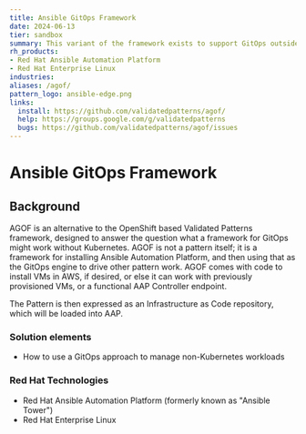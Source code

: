 ```yaml
---
title: Ansible GitOps Framework
date: 2024-06-13
tier: sandbox
summary: This variant of the framework exists to support GitOps outside of Kubernetes
rh_products:
- Red Hat Ansible Automation Platform
- Red Hat Enterprise Linux
industries:
aliases: /agof/
pattern_logo: ansible-edge.png
links:
  install: https://github.com/validatedpatterns/agof/
  help: https://groups.google.com/g/validatedpatterns
  bugs: https://github.com/validatedpatterns/agof/issues
---
```


# Ansible GitOps Framework

## Background

AGOF is an alternative to the OpenShift based Validated Patterns framework, designed to answer the question what a framework for GitOps might work without Kubernetes. AGOF is not a pattern itself; it is a framework for installing Ansible Automation Platform, and then using that as the GitOps engine to drive other pattern work. AGOF comes with code to install VMs in AWS, if desired, or else it can work with previously provisioned VMs, or a functional AAP Controller endpoint.

The Pattern is then expressed as an Infrastructure as Code repository, which will be loaded into AAP.

### Solution elements

- How to use a GitOps approach to manage non-Kubernetes workloads

### Red Hat Technologies

- Red Hat Ansible Automation Platform (formerly known as "Ansible Tower")
- Red Hat Enterprise Linux

